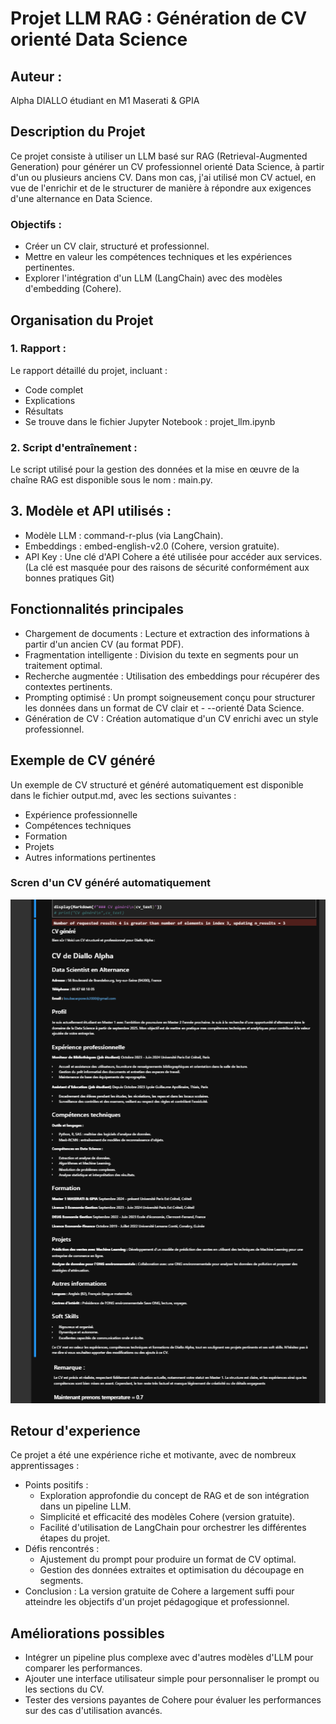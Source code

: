 # Projet LLM RAG : Génération de CV orienté Data Science

## Auteur : 
Alpha DIALLO étudiant en M1 Maserati & GPIA

## Description du Projet
Ce projet consiste à utiliser un LLM basé sur RAG (Retrieval-Augmented Generation) pour générer un CV professionnel orienté Data Science, à partir d'un ou plusieurs anciens CV. Dans mon cas, j'ai utilisé mon CV actuel, en vue de l'enrichir et de le structurer de manière à répondre aux exigences d'une alternance en Data Science.

### Objectifs :
- Créer un CV clair, structuré et professionnel.
- Mettre en valeur les compétences techniques et les expériences pertinentes.
- Explorer l'intégration d'un LLM (LangChain) avec des modèles d'embedding (Cohere).


## Organisation du Projet

### 1. Rapport :
Le rapport détaillé du projet, incluant :

- Code complet
- Explications
- Résultats
- Se trouve dans le fichier Jupyter Notebook : projet_llm.ipynb

### 2. Script d'entraînement :
Le script utilisé pour la gestion des données et la mise en œuvre de la chaîne RAG est disponible sous le nom : main.py.

## 3. Modèle et API utilisés : 
- Modèle LLM : command-r-plus (via LangChain).
- Embeddings : embed-english-v2.0 (Cohere, version gratuite).
- API Key : Une clé d'API Cohere a été utilisée pour accéder aux services. (La clé est masquée pour des raisons de sécurité conformément aux bonnes pratiques Git)

## Fonctionnalités principales
- Chargement de documents : Lecture et extraction des informations à partir d'un ancien CV (au format PDF).
- Fragmentation intelligente : Division du texte en segments pour un traitement optimal.
- Recherche augmentée : Utilisation des embeddings pour récupérer des contextes pertinents.
- Prompting optimisé : Un prompt soigneusement conçu pour structurer les données dans un format de CV clair et - --orienté Data Science.
- Génération de CV : Création automatique d'un CV enrichi avec un style professionnel.

## Exemple de CV généré
Un exemple de CV structuré et généré automatiquement est disponible dans le fichier output.md, avec les sections suivantes :

- Expérience professionnelle
- Compétences techniques
- Formation
- Projets
- Autres informations pertinentes

### Scren d'un CV généré automatiquement
![Ma photo](photo.png)

## Retour d'experience  
Ce projet a été une expérience riche et motivante, avec de nombreux apprentissages :

- Points positifs :
  - Exploration approfondie du concept de RAG et de son intégration dans un pipeline LLM.
  - Simplicité et efficacité des modèles Cohere (version gratuite).
  - Facilité d'utilisation de LangChain pour orchestrer les différentes étapes du projet.
- Défis rencontrés :
  - Ajustement du prompt pour produire un format de CV optimal.
  - Gestion des données extraites et optimisation du découpage en segments.
- Conclusion : La version gratuite de Cohere a largement suffi pour atteindre les objectifs d'un projet pédagogique et professionnel.

## Améliorations possibles
- Intégrer un pipeline plus complexe avec d'autres modèles d'LLM pour comparer les performances.
- Ajouter une interface utilisateur simple pour personnaliser le prompt ou les sections du CV.
- Tester des versions payantes de Cohere pour évaluer les performances sur des cas d'utilisation avancés.
